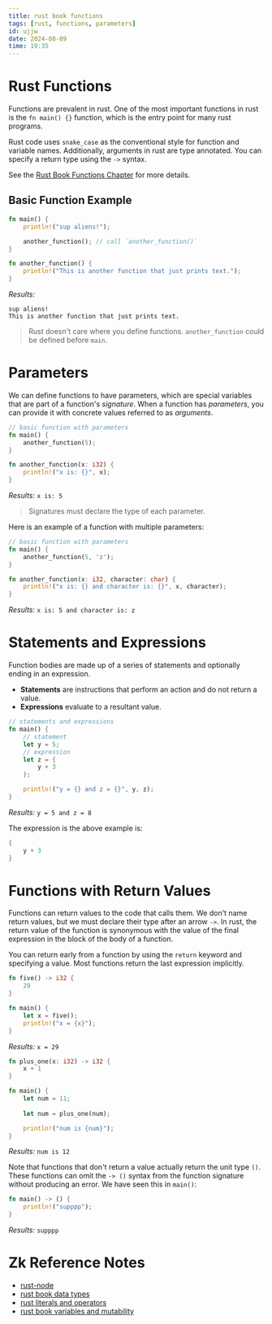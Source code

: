 ```yaml
---
title: rust book functions
tags: [rust, functions, parameters] 
id: ujjw
date: 2024-08-09
time: 19:35
---
```


# Rust Functions 

Functions are prevalent in rust. One of the most important functions in rust is
the `fn main() {}` function, which is the entry point for many rust programs.

Rust code uses `snake_case` as the conventional style for function and variable
names. Additionally, arguments in rust are type annotated. You can specify a
return type using the `->` syntax. 

See the [Rust Book Functions Chapter](https://doc.rust-lang.org/book/ch03-03-how-functions-work.html) for more details.  

## Basic Function Example

```rust
fn main() {
    println!("sup aliens!");

    another_function(); // call `another_function()`
}

fn another_function() {
    println!("This is another function that just prints text.");
}
```

*Results:*
```
sup aliens!
This is another function that just prints text.
```

> Rust doesn't care where you define functions. `another_function` could be defined before `main`.

# Parameters

We can define functions to have parameters, which are special variables that
are part of a function's *signature*. When a function has *parameters*, you can
provide it with concrete values referred to as *arguments*.  

```rust
// basic function with parameters
fn main() {
    another_function(5);
}

fn another_function(x: i32) {
    println!("x is: {}", x);
}
```

*Results:* `x is: 5`

> Signatures must declare the type of each parameter.

Here is an example of a function with multiple parameters:

```rust
// basic function with parameters
fn main() {
    another_function(5, 'z');
}

fn another_function(x: i32, character: char) {
    println!("x is: {} and character is: {}", x, character);
}
```

*Results:* `x is: 5 and character is: z`

# Statements and Expressions

Function bodies are made up of a series of statements and optionally ending in
an expression. 

- **Statements** are instructions that perform an action and do not return a value.
- **Expressions** evaluate to a resultant value. 

```rust
// statements and expressions
fn main() {
    // statement
    let y = 5;
    // expression
    let z = {
        y + 3
    };

    println!("y = {} and z = {}", y, z);
}
```

*Results:* `y = 5 and z = 8`

The expression is the above example is:

```rust
{
    y + 3
}
```

# Functions with Return Values

Functions can return values to the code that calls them. We don't name return
values, but we must declare their type after an arrow `->`. In rust, the return
value of the function is synonymous with the value of the final expression
in the block of the body of a function. 

You can return early from a function by using the `return` keyword and 
specifying a value. Most functions return the last expression implicitly. 

```rust
fn five() -> i32 {
    29
}

fn main() {
    let x = five();
    println!("x = {x}");
}
```

*Results:* `x = 29`

```rust
fn plus_one(x: i32) -> i32 {
    x + 1
}

fn main() {
    let num = 11;
    
    let num = plus_one(num);

    println!("num is {num}");
}
```

*Results:* `num is 12`

Note that functions that don't return a value actually return the unit type `()`.
These functions can omit the `-> ()` syntax from the function signature without
producing an error. We have seen this in `main()`:

```rust
fn main() -> () {
    println!("supppp");
}
```

*Results:* `supppp`

# Zk Reference Notes

- [rust-node](l7rn-rust-node.md)
- [rust book data types](65ml%20rust-book-data-types.md)
- [rust literals and operators](jsl0%20rust-literals-and-operators.md)
- [rust book variables and mutability](5cuu%20rust-book-variables-and-mutability.md)


